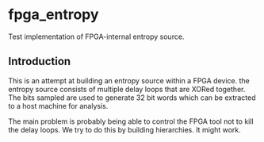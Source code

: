 fpga_entropy
============

Test implementation of FPGA-internal entropy source.

## Introduction ##

This is an attempt at building an entropy source within a FPGA
device. the entropy source consists of multiple delay loops that are
XORed together. The bits sampled are used to generate 32 bit words which
can be extracted to a host machine for analysis.

The main problem is probably being able to control the FPGA tool not to
kill the delay loops. We try to do this by building hierarchies. It
might work.
